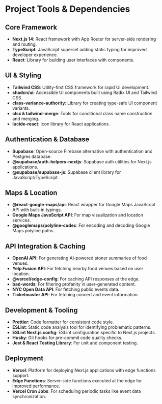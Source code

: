 # Project Tools & Dependencies

## Core Framework

- **Next.js 14**: React framework with App Router for server-side rendering and routing.
- **TypeScript**: JavaScript superset adding static typing for improved developer experience.
- **React**: Library for building user interfaces with components.

## UI & Styling

- **Tailwind CSS**: Utility-first CSS framework for rapid UI development.
- **shadcn/ui**: Accessible UI components built using Radix UI and Tailwind CSS.
- **class-variance-authority**: Library for creating type-safe UI component variants.
- **clsx & tailwind-merge**: Tools for conditional class name construction and merging.
- **lucide-react**: Icon library for React applications.

## Authentication & Database

- **Supabase**: Open-source Firebase alternative with authentication and Postgres database.
- **@supabase/auth-helpers-nextjs**: Supabase auth utilities for Next.js applications.
- **@supabase/supabase-js**: Supabase client library for JavaScript/TypeScript.

## Maps & Location

- **@react-google-maps/api**: React wrapper for Google Maps JavaScript API with built-in typings.
- **Google Maps JavaScript API**: For map visualization and location services.
- **@googlemaps/polyline-codec**: For encoding and decoding Google Maps polyline paths.

## API Integration & Caching

- **OpenAI API**: For generating AI-powered stoner summaries of food venues.
- **Yelp Fusion API**: For fetching nearby food venues based on user location.
- **@vercel/edge-config**: For caching API responses at the edge.
- **bad-words**: For filtering profanity in user-generated content.
- **NYC Open Data API**: For fetching public events data.
- **Ticketmaster API**: For fetching concert and event information.

## Development & Tooling

- **Prettier**: Code formatter for consistent code style.
- **ESLint**: Static code analysis tool for identifying problematic patterns.
- **ESLint Next.js config**: ESLint configuration specific to Next.js projects.
- **Husky**: Git hooks for pre-commit code quality checks.
- **Jest & React Testing Library**: For unit and component testing.

## Deployment

- **Vercel**: Platform for deploying Next.js applications with edge functions support.
- **Edge Functions**: Server-side functions executed at the edge for improved performance.
- **Vercel Cron Jobs**: For scheduling periodic tasks like event data synchronization.
